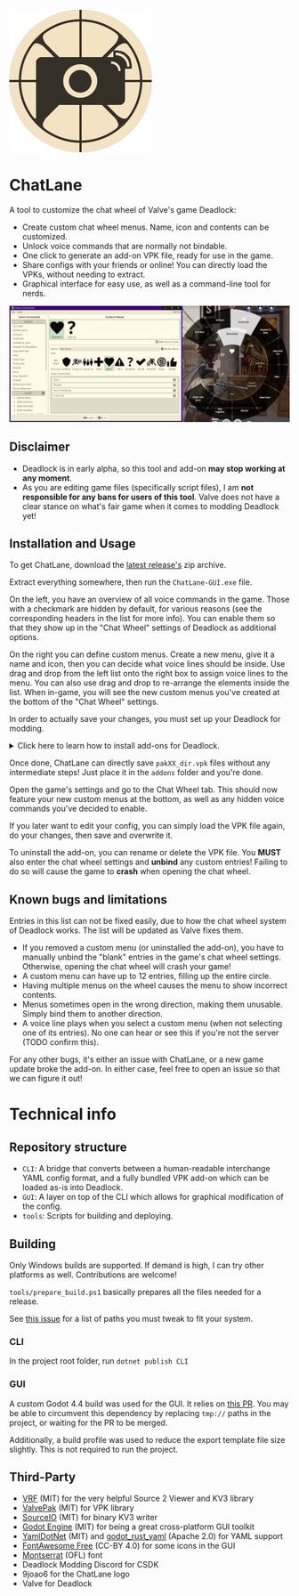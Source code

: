 ![Logo](GUI/logo.png)

# ChatLane

A tool to customize the chat wheel of Valve's game Deadlock:

- Create custom chat wheel menus. Name, icon and contents can be customized.
- Unlock voice commands that are normally not bindable.
- One click to generate an add-on VPK file, ready for use in the game.
- Share configs with your friends or online! You can directly load the VPKs, without needing to extract.
- Graphical interface for easy use, as well as a command-line tool for nerds.

![Left: A screenshot of the GUI. Right: Chat wheel in-game.](docs/preview.png)

## Disclaimer

- Deadlock is in early alpha, so this tool and add-on **may stop working at any moment**.
- As you are editing game files (specifically script files), I am **not responsible for any bans for users of this tool**. Valve does not have a clear stance on what's fair game when it comes to modding Deadlock yet!

## Installation and Usage

To get ChatLane, download the [latest release's](https://github.com/redmser/chatlane/releases) zip archive.

Extract everything somewhere, then run the `ChatLane-GUI.exe` file.

On the left, you have an overview of all voice commands in the game.
Those with a checkmark are hidden by default, for various reasons (see the corresponding headers in the list for more info).
You can enable them so that they show up in the "Chat Wheel" settings of Deadlock as additional options.

On the right you can define custom menus.
Create a new menu, give it a name and icon, then you can decide what voice lines should be inside.
Use drag and drop from the left list onto the right box to assign voice lines to the menu. You can also use drag and drop to re-arrange the elements inside the list.
When in-game, you will see the new custom menus you've created at the bottom of the "Chat Wheel" settings.

In order to actually save your changes, you must set up your Deadlock for modding.

<details>
<summary>Click here to learn how to install add-ons for Deadlock.</summary>

- Open the game folder (right-click on the game in Steam -> Manage -> Browse local files).
- Go to `game/citadel` and open `gameinfo.gi` in a text editor.
- Near the top of the file should be a block called `SearchPaths`. Replace it so that it looks like this:

```
SearchPaths
{
  Game                citadel/addons
  Mod                 citadel
  Write               citadel
  Game                citadel
  Write               core
  Mod                 core
  Game                core
}
```

Note that you will have to do this step every time a major patch for the game comes out.

- Still in the `game/citadel` folder, create a new folder called `addons` (if it does not exist yet).

You can now install add-ons for Deadlock by placing `pakXX_dir.vpk` files into the `addons` folder.
The `XX` numbers usually don't matter, as long as you start with `02` and keep counting up for each new add-on you install.

</details>

Once done, ChatLane can directly save `pakXX_dir.vpk` files without any intermediate steps! Just place it in the `addons` folder and you're done.

Open the game's settings and go to the Chat Wheel tab. This should now feature your new custom menus at the bottom, as well as any hidden voice commands you've decided to enable.

If you later want to edit your config, you can simply load the VPK file again, do your changes, then save and overwrite it.

To uninstall the add-on, you can rename or delete the VPK file. You **MUST** also enter the chat wheel settings and **unbind** any custom entries! Failing to do so will cause the game to **crash** when opening the chat wheel.

## Known bugs and limitations

Entries in this list can not be fixed easily, due to how the chat wheel system of Deadlock works. The list will be updated as Valve fixes them.

- If you removed a custom menu (or uninstalled the add-on), you have to manually unbind the "blank" entries in the game's chat wheel settings. Otherwise, opening the chat wheel will crash your game!
- A custom menu can have up to 12 entries, filling up the entire circle.
- Having multiple menus on the wheel causes the menu to show incorrect contents.
- Menus sometimes open in the wrong direction, making them unusable. Simply bind them to another direction.
- A voice line plays when you select a custom menu (when not selecting one of its entries). No one can hear or see this if you're not the server (TODO confirm this).

For any other bugs, it's either an issue with ChatLane, or a new game update broke the add-on. In either case, feel free to open an issue so that we can figure it out!

# Technical info

## Repository structure

- `CLI`: A bridge that converts between a human-readable interchange YAML config format, and a fully bundled VPK add-on which can be loaded as-is into Deadlock.
- `GUI`: A layer on top of the CLI which allows for graphical modification of the config.
- `tools`: Scripts for building and deploying.

## Building

Only Windows builds are supported. If demand is high, I can try other platforms as well. Contributions are welcome!

`tools/prepare_build.ps1` basically prepares all the files needed for a release.

See [this issue](https://github.com/RedMser/chatlane/issues/11) for a list of paths you must tweak to fit your system.

### CLI

In the project root folder, run `dotnet publish CLI`

### GUI

A custom Godot 4.4 build was used for the GUI. It relies on [this PR](https://github.com/godotengine/godot/pull/77907).
You may be able to circumvent this dependency by replacing `tmp://` paths in the project, or waiting for the PR to be merged.

Additionally, a build profile was used to reduce the export template file size slightly. This is not required to run the project.

## Third-Party

- [VRF](https://github.com/ValveResourceFormat/ValveResourceFormat) (MIT) for the very helpful Source 2 Viewer and KV3 library
- [ValvePak](https://github.com/ValveResourceFormat/ValvePak) (MIT) for VPK library
- [SourceIO](https://github.com/REDxEYE/SourceIO) (MIT) for binary KV3 writer
- [Godot Engine](https://github.com/godotengine/godot) (MIT) for being a great cross-platform GUI toolkit
- [YamlDotNet](https://github.com/aaubry/YamlDotNet) (MIT) and [godot_rust_yaml](https://github.com/ynot01/godot_rust_yaml) (Apache 2.0) for YAML support
- [FontAwesome Free](https://fontawesome.com/) (CC-BY 4.0) for some icons in the GUI
- [Montserrat](https://fonts.google.com/specimen/Montserrat) (OFL) font
- Deadlock Modding Discord for CSDK
- 9joao6 for the ChatLane logo
- Valve for Deadlock
